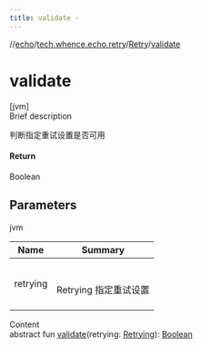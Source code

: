 ```yaml
---
title: validate -
---
```

//[echo](../../index.md)/[tech.whence.echo.retry](../index.md)/[Retry](index.md)/[validate](validate.md)



# validate  
[jvm]  
Brief description  


判断指定重试设置是否可用



#### Return  


Boolean



## Parameters  
  
jvm  
  
|  Name|  Summary| 
|---|---|
| retrying| <br><br>Retrying 指定重试设置<br><br>
  
  
Content  
abstract fun [validate](validate.md)(retrying: [Retrying](../-retrying/index.md)): [Boolean](https://kotlinlang.org/api/latest/jvm/stdlib/kotlin/-boolean/index.html)  



